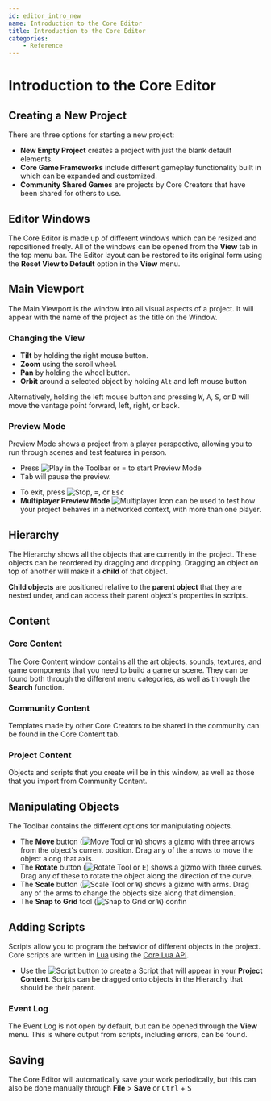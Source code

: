 ```yaml
---
id: editor_intro_new
name: Introduction to the Core Editor
title: Introduction to the Core Editor
categories:
    - Reference
---
```


# Introduction to the Core Editor

## Creating a New Project

There are three options for starting a new project:

- **New Empty Project** creates a project with just the blank default elements.
- **Core Game Frameworks** include different gameplay functionality built in which can be expanded and customized.
- **Community Shared Games** are projects by Core Creators that have been shared for others to use.

## Editor Windows

The Core Editor is made up of different windows which can be resized and repositioned freely. All of the windows can be opened from the **View** tab in the top menu bar. The Editor layout can be restored to its original form using the **Reset View to Default** option in the **View** menu.

## Main Viewport

The Main Viewport is the window into all visual aspects of a project. It will appear with the name of the project as the title on the Window. 

### Changing the View

- **Tilt** by holding the right mouse button.
- **Zoom** using the scroll wheel.
- **Pan**  by holding the wheel button.
- **Orbit** around a selected object by holding `Alt` and left mouse button
<!-- Need to choose a new style convention or make this a table -->

Alternatively, holding the left mouse button and pressing <kbd>W</kbd>, <kbd>A</kbd>, <kbd>S</kbd>, or <kbd>D</kbd> will move the vantage point forward, left, right, or back. 

### Preview Mode

Preview Mode shows a project from a player perspective, allowing you to run through scenes and test features in person. 

- Press ![Play]() in the Toolbar or <kdb>=</kbd> to start Preview Mode
- <kbd>Tab</kbd> will pause the preview. 
<!-- tip about screenshots? -->
- To exit, press ![Stop](), <kbd>=</kbd>, or <kbd>Esc</kbd>
- **Multiplayer Preview Mode** ![Multiplayer Icon]() can be used to test how your project behaves in a networked context, with more than one player.


## Hierarchy

The Hierarchy shows all the objects that are currently in the project. These objects can be reordered by dragging and dropping. Dragging an object on top of another will make it a **child** of that object. 

**Child objects** are positioned relative to the **parent object** that they are nested under, and can access their parent object's properties in scripts. 

<!-- Don't like "nested under": both too technical and  redundant-->

## Content


### Core Content

The Core Content window contains all the art objects, sounds, textures, and game components that you need to build a game or scene. They can be found both through the different menu categories, as well as through the **Search** function. 

### Community Content

Templates made by other Core Creators to be shared in the community can be found in the Core Content tab.

### Project Content

Objects and scripts that you create will be in this window, as well as those that you import from Community Content. 


## Manipulating Objects

The Toolbar contains the different options for manipulating objects.

- The **Move** button (![Move Tool]() or <kbd>W</kbd>) shows a gizmo with three arrows from the object's current position. Drag any of the arrows to move the object along that axis.
- The **Rotate** button (![Rotate Tool]() or <kbd>E</kbd>) shows a gizmo with three curves. Drag any of these to rotate the object along the direction of the curve. 
- The **Scale** button (![Scale Tool]() or <kbd>W</kbd>) shows a gizmo with arms. Drag any of the arms to change the objects size along that dimension. 
- The **Snap to Grid** tool (![Snap to Grid]() or <kbd>W</kbd>) confin

## Adding Scripts

Scripts allow you to program the behavior of different objects in the project. Core scripts are written in [Lua](https://www.lua.org/manual/5.3/) using the [Core Lua API](https://www.coregames.com/core_api). 

- Use the ![Script]() button to create a Script that will appear in your **Project Content**. Scripts can be dragged onto objects in the Hierarchy that should be their parent. 

### Event Log

The Event Log is not open by default, but can be opened through the **View** menu. This is where output from scripts, including errors, can be found.

## Saving 

The Core Editor will automatically save your work periodically, but this can also be done manually through **File** > **Save** or <kbd>Ctrl</kbd> + <kbd>S</kbd>
